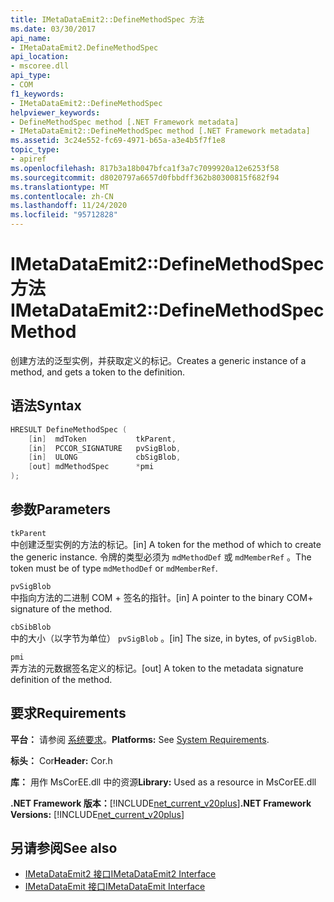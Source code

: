 ```yaml
---
title: IMetaDataEmit2::DefineMethodSpec 方法
ms.date: 03/30/2017
api_name:
- IMetaDataEmit2.DefineMethodSpec
api_location:
- mscoree.dll
api_type:
- COM
f1_keywords:
- IMetaDataEmit2::DefineMethodSpec
helpviewer_keywords:
- DefineMethodSpec method [.NET Framework metadata]
- IMetaDataEmit2::DefineMethodSpec method [.NET Framework metadata]
ms.assetid: 3c24e552-fc69-4971-b65a-a3e4b5f7f1e8
topic_type:
- apiref
ms.openlocfilehash: 817b3a18b047bfca1f3a7c7099920a12e6253f58
ms.sourcegitcommit: d8020797a6657d0fbbdff362b80300815f682f94
ms.translationtype: MT
ms.contentlocale: zh-CN
ms.lasthandoff: 11/24/2020
ms.locfileid: "95712828"
---
```

# <a name="imetadataemit2definemethodspec-method"></a><span data-ttu-id="e63ed-102">IMetaDataEmit2::DefineMethodSpec 方法</span><span class="sxs-lookup"><span data-stu-id="e63ed-102">IMetaDataEmit2::DefineMethodSpec Method</span></span>

<span data-ttu-id="e63ed-103">创建方法的泛型实例，并获取定义的标记。</span><span class="sxs-lookup"><span data-stu-id="e63ed-103">Creates a generic instance of a method, and gets a token to the definition.</span></span>  
  
## <a name="syntax"></a><span data-ttu-id="e63ed-104">语法</span><span class="sxs-lookup"><span data-stu-id="e63ed-104">Syntax</span></span>  
  
```cpp  
HRESULT DefineMethodSpec (  
    [in]  mdToken           tkParent,
    [in]  PCCOR_SIGNATURE   pvSigBlob,
    [in]  ULONG             cbSigBlob,
    [out] mdMethodSpec      *pmi  
);  
```  
  
## <a name="parameters"></a><span data-ttu-id="e63ed-105">参数</span><span class="sxs-lookup"><span data-stu-id="e63ed-105">Parameters</span></span>  

 `tkParent`  
 <span data-ttu-id="e63ed-106">中创建泛型实例的方法的标记。</span><span class="sxs-lookup"><span data-stu-id="e63ed-106">[in] A token for the method of which to create the generic instance.</span></span> <span data-ttu-id="e63ed-107">令牌的类型必须为 `mdMethodDef` 或 `mdMemberRef` 。</span><span class="sxs-lookup"><span data-stu-id="e63ed-107">The token must be of type `mdMethodDef` or `mdMemberRef`.</span></span>  
  
 `pvSigBlob`  
 <span data-ttu-id="e63ed-108">中指向方法的二进制 COM + 签名的指针。</span><span class="sxs-lookup"><span data-stu-id="e63ed-108">[in] A pointer to the binary COM+ signature of the method.</span></span>  
  
 `cbSibBlob`  
 <span data-ttu-id="e63ed-109">中的大小（以字节为单位） `pvSigBlob` 。</span><span class="sxs-lookup"><span data-stu-id="e63ed-109">[in] The size, in bytes, of `pvSigBlob`.</span></span>  
  
 `pmi`  
 <span data-ttu-id="e63ed-110">弄方法的元数据签名定义的标记。</span><span class="sxs-lookup"><span data-stu-id="e63ed-110">[out] A token to the metadata signature definition of the method.</span></span>  
  
## <a name="requirements"></a><span data-ttu-id="e63ed-111">要求</span><span class="sxs-lookup"><span data-stu-id="e63ed-111">Requirements</span></span>  

 <span data-ttu-id="e63ed-112">**平台：** 请参阅 [系统要求](../../get-started/system-requirements.md)。</span><span class="sxs-lookup"><span data-stu-id="e63ed-112">**Platforms:** See [System Requirements](../../get-started/system-requirements.md).</span></span>  
  
 <span data-ttu-id="e63ed-113">**标头：** Cor</span><span class="sxs-lookup"><span data-stu-id="e63ed-113">**Header:** Cor.h</span></span>  
  
 <span data-ttu-id="e63ed-114">**库：** 用作 MsCorEE.dll 中的资源</span><span class="sxs-lookup"><span data-stu-id="e63ed-114">**Library:** Used as a resource in MsCorEE.dll</span></span>  
  
 <span data-ttu-id="e63ed-115">**.NET Framework 版本：**[!INCLUDE[net_current_v20plus](../../../../includes/net-current-v20plus-md.md)]</span><span class="sxs-lookup"><span data-stu-id="e63ed-115">**.NET Framework Versions:** [!INCLUDE[net_current_v20plus](../../../../includes/net-current-v20plus-md.md)]</span></span>  
  
## <a name="see-also"></a><span data-ttu-id="e63ed-116">另请参阅</span><span class="sxs-lookup"><span data-stu-id="e63ed-116">See also</span></span>

- [<span data-ttu-id="e63ed-117">IMetaDataEmit2 接口</span><span class="sxs-lookup"><span data-stu-id="e63ed-117">IMetaDataEmit2 Interface</span></span>](imetadataemit2-interface.md)
- [<span data-ttu-id="e63ed-118">IMetaDataEmit 接口</span><span class="sxs-lookup"><span data-stu-id="e63ed-118">IMetaDataEmit Interface</span></span>](imetadataemit-interface.md)
